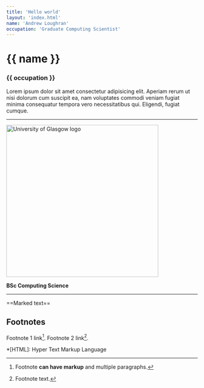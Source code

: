 ```yaml
---
title: 'Hello world'
layout: 'index.html'
name: 'Andrew Loughran'
occupation: 'Graduate Computing Scientist'
---
```



<h1 class="gradient-text-linear">{{ name }}</h1>
<h3>{{ occupation }}</h3>
<p>
    Lorem ipsum dolor sit amet consectetur adipisicing elit. Aperiam rerum ut nisi dolorum cum suscipit ea, nam voluptates commodi veniam fugiat minima consequatur tempora vero necessitatibus qui. Eligendi, fugiat cumque.
</p>

---

<img src="/assets/images/UoG_colour.png" alt="University of Glasgow logo" width=400>

**BSc Computing Science**

---

==Marked text==

## Footnotes

Footnote 1 link[^first].
Footnote 2 link[^second].

[^first]:
    Footnote **can have markup**
    and multiple paragraphs.

[^second]: Footnote text.

\*[HTML]: Hyper Text Markup Language






